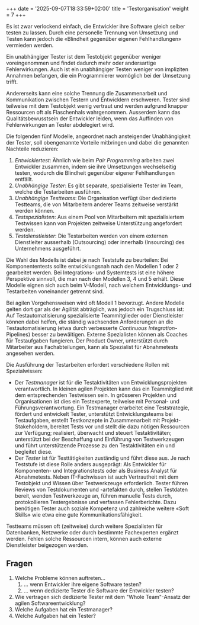 +++
date = '2025-09-07T18:33:59+02:00'
title = 'Testorganisation'
weight = 7
+++

Es ist zwar verlockend einfach, die Entwickler ihre Software gleich selber testen zu lassen. Durch eine personelle Trennung von Umsetzung und Testen kann jedoch die «Blindheit gegenüber eigenen Fehlhandlungen» vermieden werden.

Ein unabhängiger Tester ist dem Testobjekt gegenüber weniger voreingenommen und findet dadurch mehr oder andersartige Fehlerwirkungen. Auch ist ein unabhängiger Testen weniger von impliziten Annahmen befangen, die ein Programmierer womöglich bei der Umsetzung trifft.

Andererseits kann eine solche Trennung die Zusammenarbeit und Kommunikation zwischen Testern und Entwicklern erschweren. Tester sind teilweise mit dem Testobjekt wenig vertraut und werden aufgrund knapper Ressourcen oft als Flaschenhals wahrgenommen. Ausserdem kann das Qualitätsbewusstsein der Entwickler leiden, wenn das Auffinden von Fehlerwirkungen an Tester abdelegiert wird.

Die folgenden fünf Modelle, angeordnet nach ansteigender Unabhängigkeit der Tester, soll obengenannte Vorteile mitbringen und dabei die genannten Nachteile reduzieren:

1. _Entwicklertest_: Ähnlich wie beim _Pair Programming_ arbeiten zwei Entwickler zusammen, indem sie ihre Umsetzungen wechselseitig testen, wodurch die Blindheit gegenüber eigener Fehlhandlungen entfällt.
2. _Unabhängige Tester_: Es gibt separate, spezialisierte Tester im Team, welche die Testarbeiten ausführen.
3. _Unabhängige Testteams_: Die Organisation verfügt über dedizierte Testteams, die von Mitarbeitern anderer Teams zeitweise verstärkt werden können.
4. _Testspezialisten_: Aus einem Pool von Mitarbeitern mit spezialisiertem Testwissen kann von Projekten zeitweise Unterstützung angefordert werden.
5. _Testdienstleister_: Die Testarbeiten werden von einem externen Dienstleiter ausserhalb (Outsourcing) oder innerhalb (Insourcing) des Unternehmens ausgeführt.

Die Wahl des Modells ist dabei je nach Teststufe zu beurteilen: Bei Komponententests sollte entwicklungsnah nach den Modellen 1 oder 2 gearbeitet werden. Bei Integrations- und Systemtests ist eine höhere Perspektive sinnvoll, die man nach den Modellen 3, 4 und 5 erhält. Diese Modelle eignen sich auch beim V-Modell, nach welchem Entwicklungs- und Testarbeiten voneinander getrennt sind.

Bei agilen Vorgehensweisen wird oft Modell 1 bevorzugt. Andere Modelle gelten dort gar als der Agilität abträglich, was jedoch ein Trugschluss ist: Auf Testautomatisierung spezialisierte Teammitglieder oder Dienstleister können dabei helfen, die ständig wachsenden Anforderungen an die Testautomatisierung (etwa durch verbesserte _Continuous Integration_-Pipelines) besser zu bewältigen. Externe Spezialisten können als Coaches für Testaufgaben fungieren. Der Product Owner, unterstützt durch Mitarbeiter aus Fachabteilungen, kann als Spezialist für Abnahmetests angesehen werden.

Die Ausführung der Testarbeiten erfordert verschiedene Rollen mit Spezialwissen:

- Der _Testmanager_ ist für die Testaktivitäten von Entwicklungsprojekten verantwortlich. In kleinen agilen Projekten kann das ein Teammitglied mit dem entsprechenden Testwissen sein. In grösseren Projekten und Organisationen ist dies ein Testexperte, teilweise mit Personal- und Führungsverantwortung. Ein Testmanager erarbeitet eine Teststrategie, fördert und entwickelt Tester, unterstützt Entwicklungsteams bei Testaufgaben, erstellt Testkonzepte in Zusammenarbeit mit Projekt-Stakeholdern, bereitet Tests vor und stellt die dazu nötigen Ressourcen zur Verfügung; realisiert, überwacht und steuert Testaktivitäten; unterstützt bei der Beschaffung und Einführung von Testwerkzeugen und führt unterstützende Prozesse zu den Testaktivitäten ein und begleitet diese.
- Der _Tester_ ist für Testtätigkeiten zuständig und führt diese aus. Je nach Teststufe ist diese Rolle anders ausgeprägt: Als Entwickler für Komponenten- und Integrationstests oder als Business Analyst für Abnahmetests. Neben IT-Fachwissen ist auch Vertrautheit mit dem Testobjekt und Wissen über Testwerkzeuge erforderlich. Tester führen Reviews von Testdokumenten und -artefakten durch, stellen Testdaten bereit, wenden Testwerkzeuge an, führen manuelle Tests durch, protokollieren Testergebnisse und verfassen Fehlerberichte. Dazu benötigen Tester auch soziale Kompetenz und zahlreiche weitere «Soft Skills» wie etwa eine gute Kommunikationsfähigkeit.

Testteams müssen oft (zeitweise) durch weitere Spezialisten für Datenbanken, Netzwerke oder durch bestimmte Fachexperten ergänzt werden. Fehlen solche Ressourcen intern, können auch externe Dienstleister beigezogen werden.

## Fragen

1. Welche Probleme können auftreten…
    1. … wenn Entwickler ihre eigene Software testen?
    1. … wenn dedizierte Tester die Software der Entwickler testen?
1. Wie vertragen sich dedizierte Tester mit dem "Whole Team"-Ansatz der agilen Softwareentwicklung?
1. Welche Aufgaben hat ein Testmanager?
1. Welche Aufgaben hat ein Tester?